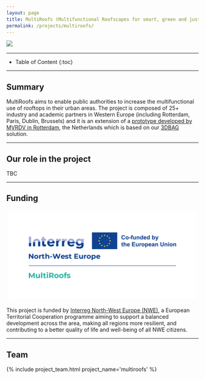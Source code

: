 ```yaml
---
layout: page
title: MultiRoofs (Multifunctional Roofscapes for smart, green and just urban densification)
permalink: /projects/multiroofs/
---
```


<div class="row">
  <div class="col-sm-8 col-xs-8"><img class="img-responsive" src="{{ "img/cover.jpg" }}"></div>
</div>

- - -

* Table of Content
{:toc}

- - -
## Summary

MultiRoofs aims to enable public authorities to increase the multifunctional use of rooftops in their urban areas. 
The project is composed of 25+ industry and academic partners in Western Europe (including Rotterdam, Paris, Dublin, Brussels) and it is an extension of a [prototype developed by MVRDV in Rotterdam](https://mvrdv.com/news/4290/mvrdv-launches-roofscape-a-new-software-to-help-reimagine-rotterdams-rooftops), the Netherlands which is based on our [3DBAG](www.3dbag.nl) solution.

- - -
## Our role in the project

TBC

- - -
## Funding

<div class="row">
<div style="padding:5px" class="col-md-4 col-sm-6 col-xs-8"><img src="img/logo_multiroofs.png" alt="EU logo" ></div>
</div>

This project is funded by [Interreg North-West Europe (NWE)](https://www.nweurope.eu/), a European Territorial Cooperation programme aiming to support a balanced development across the area, making all regions more resilient, and contributing to a better quality of life and well-being of all NWE citizens.

- - -

## Team

<div class="row">
    {% include project_team.html project_name='multiroofs' %} 
</div>  
  
